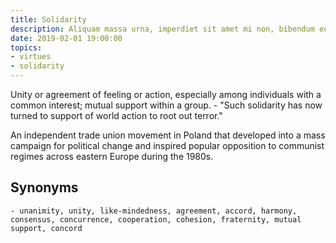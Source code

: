 ```yaml
---
title: Solidarity
description: Aliquam massa urna, imperdiet sit amet mi non, bibendum euismod est.
date: 2019-02-01 19:00:00
topics: 
- virtues
- solidarity
---
```


Unity or agreement of feeling or action, especially among individuals with a common interest; mutual support within a group.
	- "Such solidarity has now turned to support of world action to root out terror."

An independent trade union movement in Poland that developed into a mass campaign for political change and inspired popular opposition to communist regimes across eastern Europe during the 1980s.

## Synonyms
	- unanimity, unity, like-mindedness, agreement, accord, harmony, consensus, concurrence, cooperation, cohesion, fraternity, mutual support, concord

